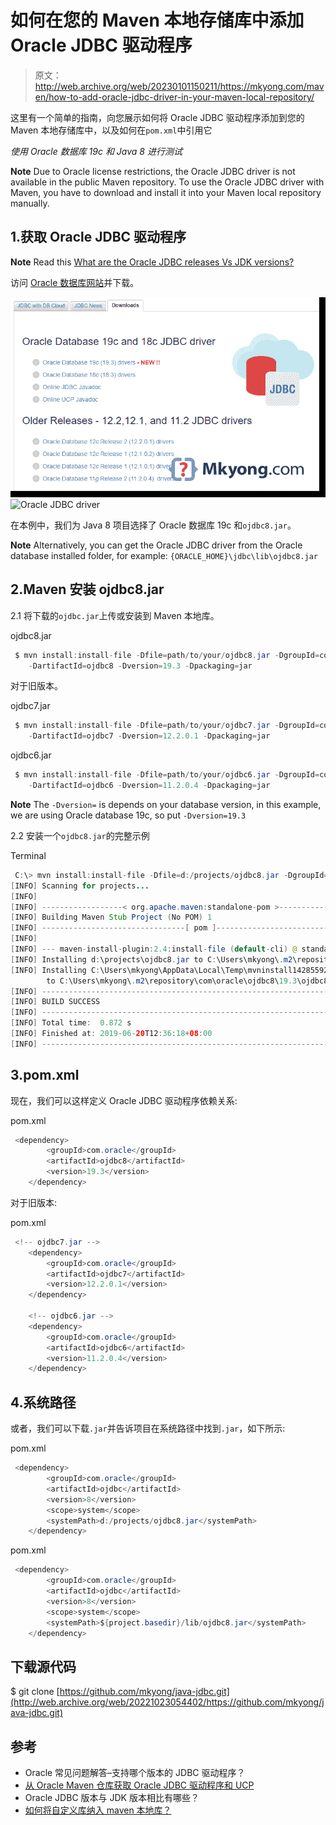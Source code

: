 # 如何在您的 Maven 本地存储库中添加 Oracle JDBC 驱动程序

> 原文：<http://web.archive.org/web/20230101150211/https://mkyong.com/maven/how-to-add-oracle-jdbc-driver-in-your-maven-local-repository/>

这里有一个简单的指南，向您展示如何将 Oracle JDBC 驱动程序添加到您的 Maven 本地存储库中，以及如何在`pom.xml`中引用它

*使用 Oracle 数据库 19c 和 Java 8 进行测试*

**Note**
Due to Oracle license restrictions, the Oracle JDBC driver is not available in the public Maven repository. To use the Oracle JDBC driver with Maven, you have to download and install it into your Maven local repository manually.

## 1.获取 Oracle JDBC 驱动程序

**Note**
Read this [What are the Oracle JDBC releases Vs JDK versions?](http://web.archive.org/web/20221023054402/https://www.oracle.com/technetwork/database/enterprise-edition/jdbc-faq-090281.html#01_01)

访问 [Oracle 数据库网站](http://web.archive.org/web/20221023054402/https://www.oracle.com/technetwork/database/application-development/jdbc/downloads/index.html)并下载。

![Oracle JDBC driver](img/e33b16c06f200ac1a5b75b6237507f26.png)![Oracle JDBC driver](img/c8d4a28585d4469ebf2f550592c24edb.png)

在本例中，我们为 Java 8 项目选择了 Oracle 数据库 19c 和`ojdbc8.jar`。

**Note**
Alternatively, you can get the Oracle JDBC driver from the Oracle database installed folder, for example: `{ORACLE_HOME}\jdbc\lib\ojdbc8.jar`

## 2.Maven 安装 ojdbc8.jar

2.1 将下载的`ojdbc.jar`上传或安装到 Maven 本地库。

ojdbc8.jar

```java
 $ mvn install:install-file -Dfile=path/to/your/ojdbc8.jar -DgroupId=com.oracle 
	-DartifactId=ojdbc8 -Dversion=19.3 -Dpackaging=jar 
```

对于旧版本。

ojdbc7.jar

```java
 $ mvn install:install-file -Dfile=path/to/your/ojdbc7.jar -DgroupId=com.oracle 
	-DartifactId=ojdbc7 -Dversion=12.2.0.1 -Dpackaging=jar 
```

ojdbc6.jar

```java
 $ mvn install:install-file -Dfile=path/to/your/ojdbc6.jar -DgroupId=com.oracle 
	-DartifactId=ojdbc6 -Dversion=11.2.0.4 -Dpackaging=jar 
```

**Note**
The `-Dversion=` is depends on your database version, in this example, we are using Oracle database 19c, so put `-Dversion=19.3`

2.2 安装一个`ojdbc8.jar`的完整示例

Terminal

```java
 C:\> mvn install:install-file -Dfile=d:/projects/ojdbc8.jar -DgroupId=com.oracle -DartifactId=ojdbc8 -Dversion=19.3 -Dpackaging=jar
[INFO] Scanning for projects...
[INFO]
[INFO] ------------------< org.apache.maven:standalone-pom >-------------------
[INFO] Building Maven Stub Project (No POM) 1
[INFO] --------------------------------[ pom ]---------------------------------
[INFO]
[INFO] --- maven-install-plugin:2.4:install-file (default-cli) @ standalone-pom ---
[INFO] Installing d:\projects\ojdbc8.jar to C:\Users\mkyong\.m2\repository\com\oracle\ojdbc8\19.3\ojdbc8-19.3.jar
[INFO] Installing C:\Users\mkyong\AppData\Local\Temp\mvninstall14285592711568231406.pom 
		to C:\Users\mkyong\.m2\repository\com\oracle\ojdbc8\19.3\ojdbc8-19.3.pom
[INFO] ------------------------------------------------------------------------
[INFO] BUILD SUCCESS
[INFO] ------------------------------------------------------------------------
[INFO] Total time:  0.872 s
[INFO] Finished at: 2019-06-20T12:36:18+08:00
[INFO] ------------------------------------------------------------------------ 
```

## 3.pom.xml

现在，我们可以这样定义 Oracle JDBC 驱动程序依赖关系:

pom.xml

```java
 <dependency>
		<groupId>com.oracle</groupId>
		<artifactId>ojdbc8</artifactId>
		<version>19.3</version>
	</dependency> 
```

对于旧版本:

pom.xml

```java
 <!-- ojdbc7.jar -->
	<dependency>
		<groupId>com.oracle</groupId>
		<artifactId>ojdbc7</artifactId>
		<version>12.2.0.1</version>
	</dependency>

	<!-- ojdbc6.jar -->
	<dependency>
		<groupId>com.oracle</groupId>
		<artifactId>ojdbc6</artifactId>
		<version>11.2.0.4</version>
	</dependency> 
```

## 4.系统路径

或者，我们可以下载`.jar`并告诉项目在系统路径中找到`.jar`，如下所示:

pom.xml

```java
 <dependency>
		<groupId>com.oracle</groupId>
		<artifactId>ojdbc</artifactId>
		<version>8</version>
		<scope>system</scope>
		<systemPath>d:/projects/ojdbc8.jar</systemPath>
	</dependency> 
```

pom.xml

```java
 <dependency>
		<groupId>com.oracle</groupId>
		<artifactId>ojdbc</artifactId>
		<version>8</version>
		<scope>system</scope>
		<systemPath>${project.basedir}/lib/ojdbc8.jar</systemPath>
	</dependency> 
```

## 下载源代码

$ git clone [https://github.com/mkyong/java-jdbc.git](http://web.archive.org/web/20221023054402/https://github.com/mkyong/java-jdbc.git)

## 参考

*   Oracle 常见问题解答–支持哪个版本的 JDBC 驱动程序？
*   [从 Oracle Maven 仓库获取 Oracle JDBC 驱动程序和 UCP](http://web.archive.org/web/20221023054402/https://blogs.oracle.com/dev2dev/get-oracle-jdbc-drivers-and-ucp-from-oracle-maven-repository-without-ides)
*   Oracle JDBC 版本与 JDK 版本相比有哪些？
*   [如何将自定义库纳入 maven 本地库？](http://web.archive.org/web/20221023054402/https://www.mkyong.com/maven/how-to-include-library-manully-into-maven-local-repository/)

<input type="hidden" id="mkyong-current-postId" value="8584">